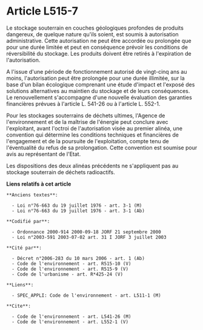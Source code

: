 # Article L515-7

Le stockage souterrain en couches géologiques profondes de produits dangereux, de quelque nature qu'ils soient, est soumis à
autorisation administrative. Cette autorisation ne peut être accordée ou prolongée que pour une durée limitée et peut en
conséquence prévoir les conditions de réversibilité du stockage. Les produits doivent être retirés à l'expiration de
l'autorisation.

A l'issue d'une période de fonctionnement autorisé de vingt-cinq ans au moins, l'autorisation peut être prolongée pour une
durée illimitée, sur la base d'un bilan écologique comprenant une étude d'impact et l'exposé des solutions alternatives au
maintien du stockage et de leurs conséquences. Le renouvellement s'accompagne d'une nouvelle évaluation des garanties
financières prévues à l'article L. 541-26 ou à l'article L. 552-1.

Pour les stockages souterrains de déchets ultimes, l'Agence de l'environnement et de la maîtrise de l'énergie peut conclure
avec l'exploitant, avant l'octroi de l'autorisation visée au premier alinéa, une convention qui détermine les conditions
techniques et financières de l'engagement et de la poursuite de l'exploitation, compte tenu de l'éventualité du refus de sa
prolongation. Cette convention est soumise pour avis au représentant de l'Etat.

Les dispositions des deux alinéas précédents ne s'appliquent pas au stockage souterrain de déchets radioactifs.

**Liens relatifs à cet article**

	**Anciens textes**:

	  - Loi n°76-663 du 19 juillet 1976 - art. 3-1 (M)
	  - Loi n°76-663 du 19 juillet 1976 - art. 3-1 (Ab)

	**Codifié par**:

	  - Ordonnance 2000-914 2000-09-18 JORF 21 septembre 2000
	  - Loi n°2003-591 2003-07-02 art. 31 I JORF 3 juillet 2003

	**Cité par**:

	  - Décret n°2006-283 du 10 mars 2006 - art. 1 (Ab)
	  - Code de l'environnement - art. R515-10 (V)
	  - Code de l'environnement - art. R515-9 (V)
	  - Code de l'urbanisme - art. R*425-24 (V)

	**Liens**:

	  - SPEC_APPLI: Code de l'environnement - art. L511-1 (M)

	**Cite**:

	  - Code de l'environnement - art. L541-26 (M)
	  - Code de l'environnement - art. L552-1 (V)
